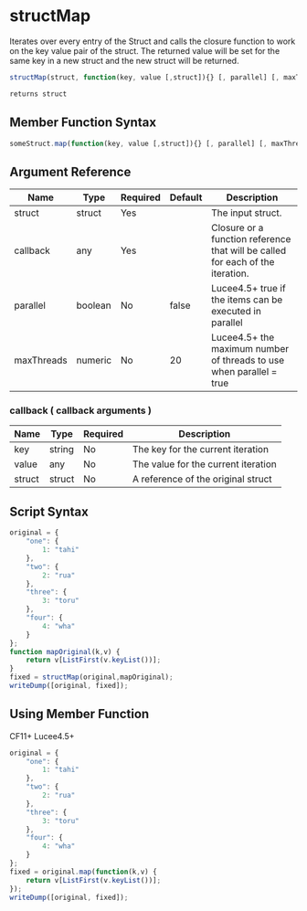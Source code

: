 # structMap

Iterates over every entry of the Struct and calls the closure function to work on the key value pair of the struct. The returned value will be set for the same key in a new struct and the new struct will be returned.

```javascript
structMap(struct, function(key, value [,struct]){} [, parallel] [, maxThreads])
```

```javascript
returns struct
```

## Member Function Syntax

```javascript
someStruct.map(function(key, value [,struct]){} [, parallel] [, maxThreads])
```

## Argument Reference

| Name | Type | Required | Default | Description |
| --- | --- | --- | --- | --- |
| struct | struct | Yes |  | The input struct. |
| callback | any | Yes |  | Closure or a function reference that will be called for each of the iteration. |
| parallel | boolean | No | false | Lucee4.5+ true if the items can be executed in parallel |
| maxThreads | numeric | No | 20 | Lucee4.5+ the maximum number of threads to use when parallel = true |

### callback ( callback arguments )
| Name | Type | Required | Description |
| --- | --- | --- | --- |
| key | string | No | The key for the current iteration |
| value | any | No | The value for the current iteration |
| struct | struct | No | A reference of the original struct |

## Script Syntax

```javascript
original = {
    "one": {
        1: "tahi"
    },
    "two": {
        2: "rua"
    },
    "three": {
        3: "toru"
    },
    "four": { 
        4: "wha"
    }
};
function mapOriginal(k,v) {
    return v[ListFirst(v.keyList())];
}
fixed = structMap(original,mapOriginal);
writeDump([original, fixed]);
```

## Using Member Function

CF11+ Lucee4.5+

```javascript
original = {
    "one": {
        1: "tahi"
    },
    "two": {
        2: "rua"
    },
    "three": {
        3: "toru"
    },
    "four": {
        4: "wha"
    }
};
fixed = original.map(function(k,v) {
    return v[ListFirst(v.keyList())];
});
writeDump([original, fixed]);
```
